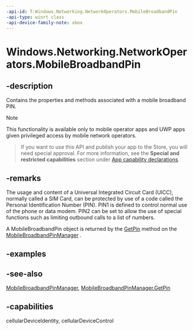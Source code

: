 ```yaml
---
-api-id: T:Windows.Networking.NetworkOperators.MobileBroadbandPin
-api-type: winrt class
-api-device-family-note: xbox
---
```


<!-- Class syntax.
public class MobileBroadbandPin : Windows.Networking.NetworkOperators.IMobileBroadbandPin
-->

# Windows.Networking.NetworkOperators.MobileBroadbandPin

## -description
Contains the properties and methods associated with a mobile broadband PIN.

> [!NOTE]
> This functionality is available only to mobile operator apps and UWP apps given privileged access by mobile network operators.



> If you want to use this API and publish your app to the Store, you will need special approval. For more information, see the **Special and restricted capabilities** section under [App capability declarations](/windows/uwp/packaging/app-capability-declarations). 

## -remarks
The usage and content of a Universal Integrated Circuit Card (UICC), normally called a SIM Card, can be protected by use of a code called the Personal Identification Number (PIN). PIN1 is defined to control normal use of the phone or data modem. PIN2 can be set to allow the use of special functions such as limiting outbound calls to a list of numbers.

A MobileBroadbandPin object is returned by the [GetPin](mobilebroadbandpinmanager_getpin_157691612.md) method on the [MobileBroadbandPinManager](mobilebroadbandpinmanager.md) .

## -examples

## -see-also
[MobileBroadbandPinManager](mobilebroadbandpinmanager.md), [MobileBroadbandPinManager.GetPin](mobilebroadbandpinmanager_getpin_157691612.md)
## -capabilities
cellularDeviceIdentity, cellularDeviceControl
